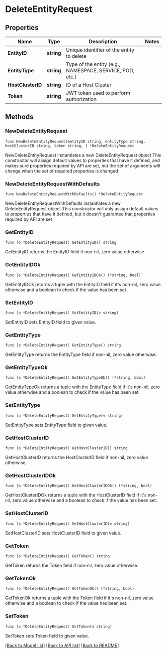 # DeleteEntityRequest

## Properties

Name | Type | Description | Notes
------------ | ------------- | ------------- | -------------
**EntityID** | **string** | Unique identifier of the entity to delete | 
**EntityType** | **string** | Type of the entity (e.g., NAMESPACE, SERVICE, POD, etc.) | 
**HostClusterID** | **string** | ID of a Host Cluster | 
**Token** | **string** | JWT token used to perform authorization | 

## Methods

### NewDeleteEntityRequest

`func NewDeleteEntityRequest(entityID string, entityType string, hostClusterID string, token string, ) *DeleteEntityRequest`

NewDeleteEntityRequest instantiates a new DeleteEntityRequest object
This constructor will assign default values to properties that have it defined,
and makes sure properties required by API are set, but the set of arguments
will change when the set of required properties is changed

### NewDeleteEntityRequestWithDefaults

`func NewDeleteEntityRequestWithDefaults() *DeleteEntityRequest`

NewDeleteEntityRequestWithDefaults instantiates a new DeleteEntityRequest object
This constructor will only assign default values to properties that have it defined,
but it doesn't guarantee that properties required by API are set

### GetEntityID

`func (o *DeleteEntityRequest) GetEntityID() string`

GetEntityID returns the EntityID field if non-nil, zero value otherwise.

### GetEntityIDOk

`func (o *DeleteEntityRequest) GetEntityIDOk() (*string, bool)`

GetEntityIDOk returns a tuple with the EntityID field if it's non-nil, zero value otherwise
and a boolean to check if the value has been set.

### SetEntityID

`func (o *DeleteEntityRequest) SetEntityID(v string)`

SetEntityID sets EntityID field to given value.


### GetEntityType

`func (o *DeleteEntityRequest) GetEntityType() string`

GetEntityType returns the EntityType field if non-nil, zero value otherwise.

### GetEntityTypeOk

`func (o *DeleteEntityRequest) GetEntityTypeOk() (*string, bool)`

GetEntityTypeOk returns a tuple with the EntityType field if it's non-nil, zero value otherwise
and a boolean to check if the value has been set.

### SetEntityType

`func (o *DeleteEntityRequest) SetEntityType(v string)`

SetEntityType sets EntityType field to given value.


### GetHostClusterID

`func (o *DeleteEntityRequest) GetHostClusterID() string`

GetHostClusterID returns the HostClusterID field if non-nil, zero value otherwise.

### GetHostClusterIDOk

`func (o *DeleteEntityRequest) GetHostClusterIDOk() (*string, bool)`

GetHostClusterIDOk returns a tuple with the HostClusterID field if it's non-nil, zero value otherwise
and a boolean to check if the value has been set.

### SetHostClusterID

`func (o *DeleteEntityRequest) SetHostClusterID(v string)`

SetHostClusterID sets HostClusterID field to given value.


### GetToken

`func (o *DeleteEntityRequest) GetToken() string`

GetToken returns the Token field if non-nil, zero value otherwise.

### GetTokenOk

`func (o *DeleteEntityRequest) GetTokenOk() (*string, bool)`

GetTokenOk returns a tuple with the Token field if it's non-nil, zero value otherwise
and a boolean to check if the value has been set.

### SetToken

`func (o *DeleteEntityRequest) SetToken(v string)`

SetToken sets Token field to given value.



[[Back to Model list]](../README.md#documentation-for-models) [[Back to API list]](../README.md#documentation-for-api-endpoints) [[Back to README]](../README.md)


